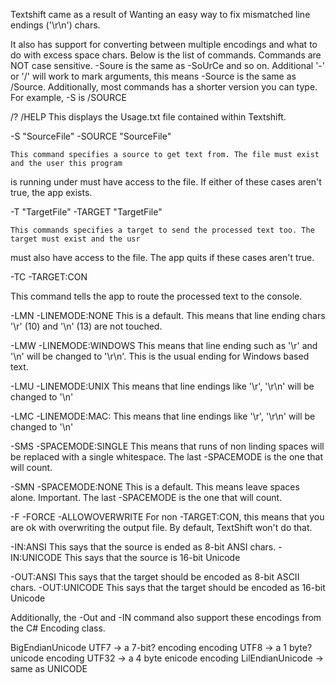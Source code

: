 ﻿
Textshift came as a result of Wanting an easy way to fix mismatched line endings ('\r\n') chars.

It also has support for converting between multiple encodings and what to do with excess space chars. Below
is the list of commands. Commands are NOT case sensitive. -Soure is the same as -SoUrCe and so on.
Additional '-' or '/' will work to mark arguments, this means -Source is the same as /Source.
Additionally, most commands has a shorter version you can type. For example, -S is /SOURCE

/?
/HELP
	This displays the Usage.txt file contained within Textshift.

-S "SourceFile"
-SOURCE  "SourceFile"

	This command specifies a source to get text from. The file must exist and the user this program
is running under must have access to the file. If either of these cases aren't true, the app exists.


-T  "TargetFile"
-TARGET "TargetFile"

	This commands specifies a target to send the processed text too. The target must exist and the usr 
must also have access to the file. The app quits if these cases aren't true.

-TC
-TARGET:CON

This command tells the app to route the processed text to the console.



-LMN
-LINEMODE:NONE
This is a default. This means that line ending chars '\r' (10) and '\n' (13) are not touched.


-LMW
-LINEMODE:WINDOWS
This means that line ending such as '\r' and '\n' will be changed to '\r\n'. This is the usual ending for Windows based text.


-LMU
-LINEMODE:UNIX
This means that line endings like '\r', '\r\n' will be changed to '\n'


-LMC
-LINEMODE:MAC:
This means that line endings like '\r', '\r\n' will be changed to '\n'


-SMS
-SPACEMODE:SINGLE
This means that runs of non linding spaces will be replaced with a single whitespace.
The last -SPACEMODE is the one that will count.

-SMN
-SPACEMODE:NONE
This is a default. This means leave spaces alone. Important. The last -SPACEMODE is the one that will count.


-F
-FORCE
-ALLOWOVERWRITE
For non -TARGET:CON,  this means that you are ok with overwriting the output file. By default, TextShift won't do that.


-IN:ANSI
This says that the source is ended as 8-bit ANSI chars.
-IN:UNICODE
This says that the source is 16-bit Unicode


-OUT:ANSI
This says that the target should be encoded as 8-bit ASCII chars.
-OUT:UNICODE
This says that the target should be encoded as 16-bit Unicode



Additionally, the -Out and -IN command also support these encodings from the C# Encoding class.

BigEndianUnicode
UTF7 -> a 7-bit? encoding encoding
UTF8 -> a 1 byte? unicode encoding
UTF32 -> a 4 byte enicode encoding
LilEndianUnicode -> same as UNICODE
